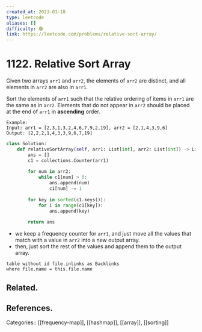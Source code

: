 ```yaml
---
created_at: 2023-01-18
type: leetcode
aliases: []
difficulty: 🟢
link: https://leetcode.com/problems/relative-sort-array/
---
```


# 1122. Relative Sort Array

Given two arrays `arr1` and `arr2`, the elements of `arr2` are distinct, and all elements in `arr2` are also in `arr1`.

Sort the elements of `arr1` such that the relative ordering of items in `arr1` are the same as in `arr2`. Elements that do not appear in `arr2` should be placed at the end of `arr1` in **ascending** order.

```
Example:
Input: arr1 = [2,3,1,3,2,4,6,7,9,2,19], arr2 = [2,1,4,3,9,6]
Output: [2,2,2,1,4,3,3,9,6,7,19]
```

```python
class Solution:
    def relativeSortArray(self, arr1: List[int], arr2: List[int]) -> List[int]:
        ans = []
        c1 = collections.Counter(arr1)
        
        for num in arr2:
            while c1[num] > 0:
                ans.append(num)
                c1[num] -= 1
           
        for key in sorted(c1.keys()):
            for i in range(c1[key]):
                ans.append(key)
                
        return ans
```

- we keep a frequency counter for `arr1`, and just move all the values that match with a value in `arr2` into a new output array.
- then, just sort the rest of the values and append them to the output array.

```dataview
table without id file.inlinks as Backlinks
where file.name = this.file.name
```

## Related.

## References.

Categories:: [[frequency-map]], [[hashmap]], [[array]], [[sorting]]
